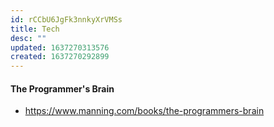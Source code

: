 ```yaml
---
id: rCCbU6JgFk3nnkyXrVMSs
title: Tech
desc: ""
updated: 1637270313576
created: 1637270292899
---
```


#### The Programmer's Brain

- https://www.manning.com/books/the-programmers-brain
